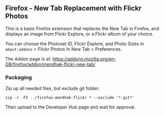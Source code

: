## Firefox - New Tab Replacement with Flickr Photos

This is a basic Firefox extension that replaces the New Tab in Firefox, and displays an image from Flickr Explore, or a Flickr album of your choice.  

You can choose the Photoset ID, Flickr Explore, and Photo Sizes in `about:addons` > Flickr Photos In New Tab > Preferences.  

The Addon page is at: https://addons.mozilla.org/en-GB/firefox/addon/mendhak-flickr-new-tab/




### Packaging

Zip up all needed files, but exclude git folder: 

```
zip -r -FS ../firefox-mendhak-flickr * --exclude '*.git*'
```

Then upload to the Developer Hub page and wait for approval. 